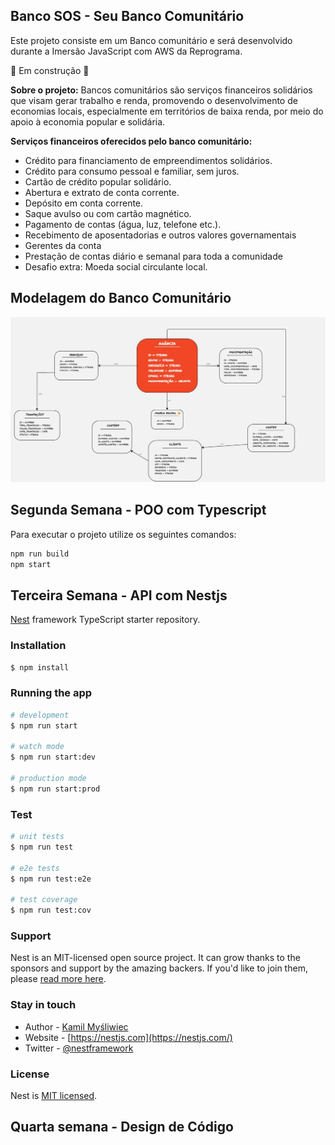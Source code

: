 ## Banco SOS - Seu Banco Comunitário


Este projeto consiste em um Banco comunitário e será desenvolvido durante a Imersão JavaScript com AWS da Reprograma.


🚧 Em construção 🚧


**Sobre o projeto:**
Bancos comunitários são serviços financeiros solidários que visam gerar trabalho e renda, promovendo o desenvolvimento de economias locais, especialmente em territórios de baixa renda, por meio do apoio à economia popular e solidária.




**Serviços financeiros oferecidos pelo banco comunitário:**
-  Crédito para financiamento de empreendimentos solidários.
- Crédito para consumo pessoal e familiar, sem juros.
- Cartão de crédito popular solidário.
- Abertura e extrato de conta corrente.
- Depósito em conta corrente.
- Saque avulso ou com cartão magnético.
- Pagamento de contas (água, luz, telefone etc.).
- Recebimento de aposentadorias e outros valores governamentais
- Gerentes da conta
- Prestação de contas diário e semanal para toda a comunidade
- Desafio extra: Moeda social circulante local.


**Modelagem do Banco Comunitário**
-
<img src="./modelagem-db/modelagem-db.jpg">


**Segunda Semana - POO com Typescript**
-


Para executar o projeto utilize os seguintes comandos:


```bash
npm run build
npm start
```

**Terceira Semana - API com Nestjs**
-





[Nest](https://github.com/nestjs/nest) framework TypeScript starter repository.

### Installation

```bash
$ npm install
```

### Running the app

```bash
# development
$ npm run start

# watch mode
$ npm run start:dev

# production mode
$ npm run start:prod
```

### Test

```bash
# unit tests
$ npm run test

# e2e tests
$ npm run test:e2e

# test coverage
$ npm run test:cov
```

### Support

Nest is an MIT-licensed open source project. It can grow thanks to the sponsors and support by the amazing backers. If you'd like to join them, please [read more here](https://docs.nestjs.com/support).

### Stay in touch

- Author - [Kamil Myśliwiec](https://kamilmysliwiec.com)
- Website - [https://nestjs.com](https://nestjs.com/)
- Twitter - [@nestframework](https://twitter.com/nestframework)

### License

Nest is [MIT licensed](LICENSE).

## Quarta semana - Design de Código
